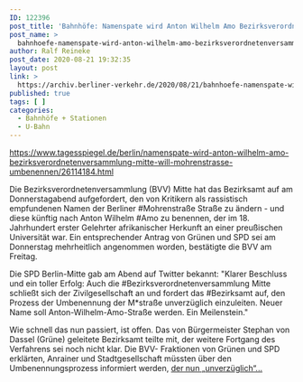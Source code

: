 ```yaml
---
ID: 122396
post_title: 'Bahnhöfe: Namenspate wird Anton Wilhelm Amo Bezirksverordnetenversammlung Mitte will Mohrenstraße umbenennen, aus Der Tagesspiegel'
post_name: >
  bahnhoefe-namenspate-wird-anton-wilhelm-amo-bezirksverordnetenversammlung-mitte-will-mohrenstrasse-umbenennen-aus-der-tagesspiegel
author: Ralf Reineke
post_date: 2020-08-21 19:32:35
layout: post
link: >
  https://archiv.berliner-verkehr.de/2020/08/21/bahnhoefe-namenspate-wird-anton-wilhelm-amo-bezirksverordnetenversammlung-mitte-will-mohrenstrasse-umbenennen-aus-der-tagesspiegel/
published: true
tags: [ ]
categories:
  - Bahnhöfe + Stationen
  - U-Bahn
---
```

https://www.tagesspiegel.de/berlin/namenspate-wird-anton-wilhelm-amo-bezirksverordnetenversammlung-mitte-will-mohrenstrasse-umbenennen/26114184.html

Die Bezirksverordnetenversammlung (BVV) Mitte hat das Bezirksamt auf am Donnerstagabend aufgefordert, den von Kritikern als rassistisch empfundenen Namen der Berliner #Mohrenstraße Straße zu ändern - und diese künftig nach Anton Wilhelm #Amo zu benennen, der im 18. Jahrhundert erster Gelehrter afrikanischer Herkunft an einer preußischen Universität war. Ein entsprechender Antrag von Grünen und SPD sei am Donnerstag mehrheitlich angenommen worden, bestätigte die BVV am Freitag.

Die SPD Berlin-Mitte gab am Abend auf Twitter bekannt: "Klarer Beschluss und ein toller Erfolg: Auch die #Bezirksverordnetenversammlung Mitte schließt sich der Zivilgesellschaft an und fordert das #Bezirksamt auf, den Prozess der Umbenennung der M*straße unverzüglich einzuleiten. Neuer Name soll Anton-Wilhelm-Amo-Straße werden. Ein Meilenstein."

Wie schnell das nun passiert, ist offen. Das von Bürgermeister Stephan von Dassel (Grüne) geleitete Bezirksamt teilte mit, der weitere Fortgang des Verfahrens sei noch nicht klar. Die BVV- Fraktionen von Grünen und SPD erklärten, Anrainer und Stadtgesellschaft müssten über den Umbenennungsprozess informiert werden, <a href="https://www.tagesspiegel.de/berlin/namenspate-wird-anton-wilhelm-amo-bezirksverordnetenversammlung-mitte-will-mohrenstrasse-umbenennen/26114184.html">der nun „unverzüglich“...</a>